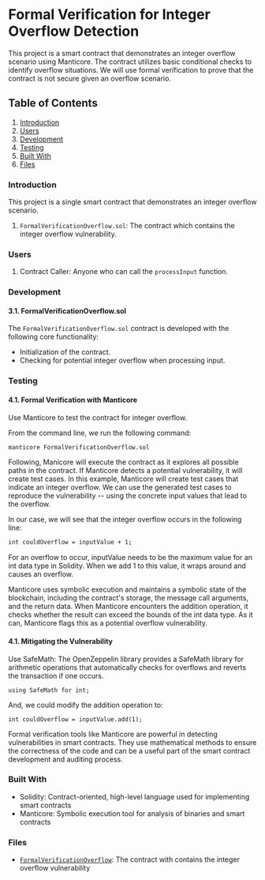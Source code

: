 # Formal Verification for Integer Overflow Detection

This project is a smart contract that demonstrates an integer overflow scenario using Manticore. The contract utilizes basic conditional checks to identify overflow situations. We will use formal verification to prove that the contract is not secure given an overflow scenario.

## Table of Contents

1. [Introduction](#Introduction)
2. [Users](#Users)
3. [Development](#Development)
4. [Testing](#Testing)
5. [Built With](#BuiltWith)
6. [Files](#Files)

### <a name="Introduction"></a>Introduction

This project is a single smart contract that demonstrates an integer overflow scenario.

1. `FormalVerificationOverflow.sol`: The contract which contains the integer overflow vulnerability.

### <a name="Users"></a>Users

1. Contract Caller: Anyone who can call the `processInput` function.

### <a name="Development"></a>Development

#### 3.1. <a name='FormalVerificationOverflow.sol'></a>FormalVerificationOverflow.sol

The `FormalVerificationOverflow.sol` contract is developed with the following core functionality:

- Initialization of the contract.
- Checking for potential integer overflow when processing input.

### <a name='Testing'></a>Testing

#### 4.1. <a name='Formal Verification with Manticore'></a>Formal Verification with Manticore

Use Manticore to test the contract for integer overflow.

From the command line, we run the following command:

```bash
manticore FormalVerificationOverflow.sol
```

Following, Manicore will execute the contract as it explores all possible paths in the contract. If Manticore detects a potential vulnerability, it will create test cases. In this example, Manticore will create test cases that indicate an integer overflow. We can use the generated test cases to reproduce the vulnerability -- using the concrete input values that lead to the overflow.

In our case, we will see that the integer overflow occurs in the following line:

```bash
int couldOverflow = inputValue + 1;
```

For an overflow to occur, inputValue needs to be the maximum value for an int data type in Solidity. When we add 1 to this value, it wraps around and causes an overflow.

Manticore uses symbolic execution and maintains a symbolic state of the blockchain, including the contract's storage, the message call arguments, and the return data. When Manticore encounters the addition operation, it checks whether the result can exceed the bounds of the int data type. As it can, Manticore flags this as a potential overflow vulnerability.

#### 4.1. <a name='Mitigating the Vulnerability'></a>Mitigating the Vulnerability

Use SafeMath: The OpenZeppelin library provides a SafeMath library for arithmetic operations that automatically checks for overflows and reverts the transaction if one occurs.

```solidity
using SafeMath for int;
```

And, we could modify the addition operation to:

```solidity
int couldOverflow = inputValue.add(1);
```

Formal verification tools like Manticore are powerful in detecting vulnerabilities in smart contracts. They use mathematical methods to ensure the correctness of the code and can be a useful part of the smart contract development and auditing process.

### <a name="BuiltWith"></a>Built With

- Solidity: Contract-oriented, high-level language used for implementing smart contracts
- Manticore: Symbolic execution tool for analysis of binaries and smart contracts

### <a name="Files"></a>Files

- [`FormalVerificationOverflow`](./FormalVerificationOverflow.sol): The contract with contains the integer overflow vulnerability
